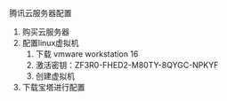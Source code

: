 腾讯云服务器配置

1. 购买云服务器
2. 配置linux虚拟机 
   1. 下载 vmware workstation 16       
   2. 激活密钥：ZF3R0-FHED2-M80TY-8QYGC-NPKYF
   3. 创建虚拟机
3. 下载宝塔进行配置

